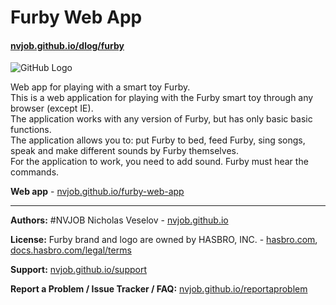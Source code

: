 # Furby Web App
#### [nvjob.github.io/dlog/furby](https://nvjob.github.io/dlog/furby)

![GitHub Logo](https://raw.githubusercontent.com/nvjob/nvjob.github.io/master/repo/devlog/furby%20app/web/10/pic/1.jpg)

Web app for playing with a smart toy Furby.<br>
This is a web application for playing with the Furby smart toy through any browser (except IE).<br>
The application works with any version of Furby, but has only basic basic functions. <br>
The application allows you to: put Furby to bed, feed Furby, sing songs, speak and make different sounds by Furby themselves.<br>
For the application to work, you need to add sound. Furby must hear the commands.

**Web app** - [nvjob.github.io/furby-web-app](https://nvjob.github.io/furby-web-app)

-------------------------------------------------------------------

**Authors:** #NVJOB Nicholas Veselov - [nvjob.github.io](https://nvjob.github.io)

**License:** Furby brand and logo are owned by HASBRO, INC. - [hasbro.com](https://hasbro.com), [docs.hasbro.com/legal/terms](https://docs.hasbro.com/legal/terms)

**Support:** [nvjob.github.io/support](https://nvjob.github.io/support)

**Report a Problem / Issue Tracker / FAQ:** [nvjob.github.io/reportaproblem](https://nvjob.github.io/reportaproblem)
